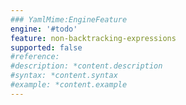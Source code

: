 ```yaml
---
### YamlMime:EngineFeature
engine: '#todo'
feature: non-backtracking-expressions
supported: false
#reference: 
#description: *content.description
#syntax: *content.syntax
#example: *content.example
---
```

